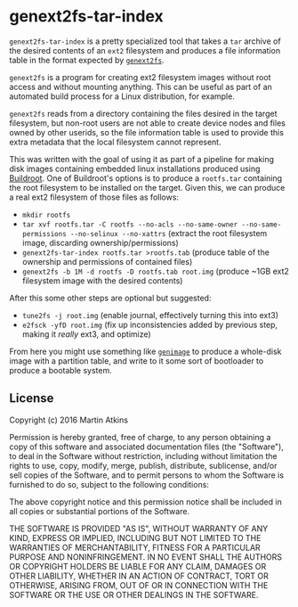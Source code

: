 # genext2fs-tar-index

`genext2fs-tar-index` is a pretty specialized tool that takes a `tar`
archive of the desired contents of an `ext2` filesystem and produces
a file information table in the format expected by
[`genext2fs`](https://github.com/devcurmudgeon/genext2fs).

`genext2fs` is a program for creating ext2 filesystem images without
root access and without mounting anything. This can be useful as
part of an automated build process for a Linux distribution, for
example.

`genext2fs` reads from a directory containing the files desired in the
target filesystem, but non-root users are not able to create device nodes
and files owned by other userids, so the file information table is used
to provide this extra metadata that the local filesystem cannot represent.

This was written with the goal of using it as part of a pipeline for
making disk images containing embedded linux installations produced using
[Buildroot](https://buildroot.org/). One of Buildroot's options is to produce
a `rootfs.tar` containing the root filesystem to be installed on the target.
Given this, we can produce a real ext2 filesystem of those files as follows:

* `mkdir rootfs`
* `tar xvf rootfs.tar -C rootfs --no-acls --no-same-owner --no-same-permissions --no-selinux --no-xattrs` (extract the root filesystem image, discarding ownership/permissions)
* `genext2fs-tar-index rootfs.tar >rootfs.tab` (produce table of the ownership and permissions of contained files)
* `genext2fs -b 1M -d rootfs -D rootfs.tab root.img` (produce ~1GB ext2 filesystem image with the desired contents)

After this some other steps are optional but suggested:

* `tune2fs -j root.img` (enable journal, effectively turning this into ext3)
* `e2fsck -yfD root.img` (fix up inconsistencies added by previous step, making it *really* ext3, and optimize)

From here you might use something like
[`genimage`](https://github.com/vivien/genimage) to produce a whole-disk image
with a partition table, and write to it some sort of bootloader to produce
a bootable system.

## License

Copyright (c) 2016 Martin Atkins

Permission is hereby granted, free of charge, to any person obtaining a copy
of this software and associated documentation files (the "Software"), to deal
in the Software without restriction, including without limitation the rights
to use, copy, modify, merge, publish, distribute, sublicense, and/or sell
copies of the Software, and to permit persons to whom the Software is
furnished to do so, subject to the following conditions:

The above copyright notice and this permission notice shall be included in all
copies or substantial portions of the Software.

THE SOFTWARE IS PROVIDED "AS IS", WITHOUT WARRANTY OF ANY KIND, EXPRESS OR
IMPLIED, INCLUDING BUT NOT LIMITED TO THE WARRANTIES OF MERCHANTABILITY,
FITNESS FOR A PARTICULAR PURPOSE AND NONINFRINGEMENT. IN NO EVENT SHALL THE
AUTHORS OR COPYRIGHT HOLDERS BE LIABLE FOR ANY CLAIM, DAMAGES OR OTHER
LIABILITY, WHETHER IN AN ACTION OF CONTRACT, TORT OR OTHERWISE, ARISING FROM,
OUT OF OR IN CONNECTION WITH THE SOFTWARE OR THE USE OR OTHER DEALINGS IN THE
SOFTWARE.
